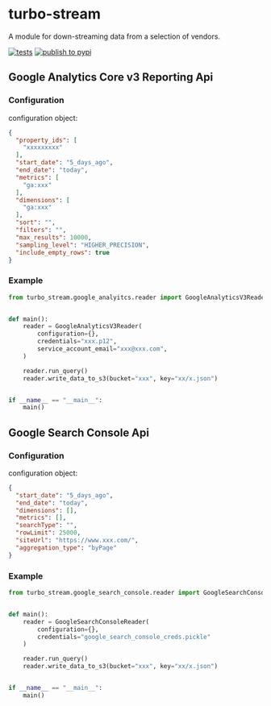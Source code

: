 # turbo-stream

A module for down-streaming data from a selection of vendors.

[![tests](https://github.com/DirksCGM/turbo-stream/actions/workflows/tests.yml/badge.svg)](https://github.com/DirksCGM/turbo-stream/actions/workflows/tests.yml)
[![publish to pypi](https://github.com/DirksCGM/turbo-stream/actions/workflows/publish.yml/badge.svg)](https://github.com/DirksCGM/turbo-stream/actions/workflows/publish.yml)

## Google Analytics Core v3 Reporting Api

### Configuration

configuration object:

```json
{
  "property_ids": [
    "xxxxxxxxx"
  ],
  "start_date": "5_days_ago",
  "end_date": "today",
  "metrics": [
    "ga:xxx"
  ],
  "dimensions": [
    "ga:xxx"
  ],
  "sort": "",
  "filters": "",
  "max_results": 10000,
  "sampling_level": "HIGHER_PRECISION",
  "include_empty_rows": true
}
```

### Example

```python
from turbo_stream.google_analyitcs.reader import GoogleAnalyticsV3Reader


def main():
    reader = GoogleAnalyticsV3Reader(
        configuration={},
        credentials="xxx.p12",
        service_account_email="xxx@xxx.com",
    )

    reader.run_query()
    reader.write_data_to_s3(bucket="xxx", key="xx/x.json")


if __name__ == "__main__":
    main()
```

## Google Search Console Api

### Configuration

configuration object:

```json
{
  "start_date": "5_days_ago",
  "end_date": "today",
  "dimensions": [],
  "metrics": [],
  "searchType": "",
  "rowLimit": 25000,
  "siteUrl": "https://www.xxx.com/",
  "aggregation_type": "byPage"
}
```

### Example

```python
from turbo_stream.google_search_console.reader import GoogleSearchConsoleReader


def main():
    reader = GoogleSearchConsoleReader(
        configuration={},
        credentials="google_search_console_creds.pickle"
    )

    reader.run_query()
    reader.write_data_to_s3(bucket="xxx", key="xx/x.json")


if __name__ == "__main__":
    main()
```

